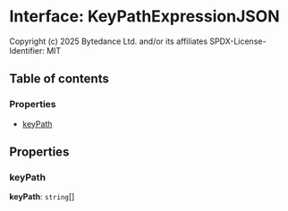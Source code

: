 # Interface: KeyPathExpressionJSON

Copyright (c) 2025 Bytedance Ltd. and/or its affiliates
SPDX-License-Identifier: MIT

## Table of contents

### Properties

* [keyPath](/auto-docs/free-layout-editor/interfaces/KeyPathExpressionJSON.md#keypath)

## Properties

### keyPath

**keyPath**: `string`\[]
